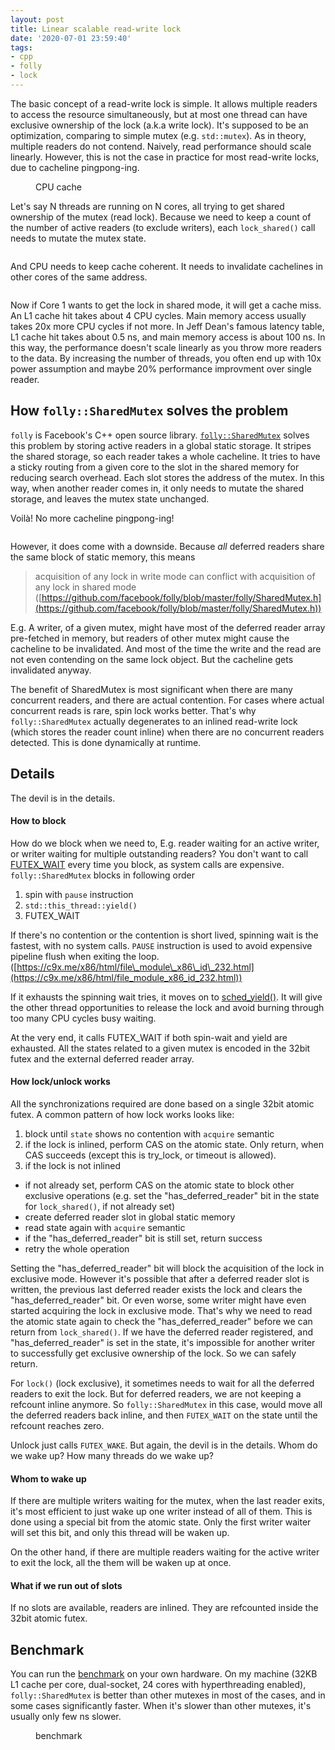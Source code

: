 ```yaml
---
layout: post
title: Linear scalable read-write lock
date: '2020-07-01 23:59:40'
tags:
- cpp
- folly
- lock
---
```


The basic concept of a read-write lock is simple. It allows multiple readers to access the resource simultaneously, but at most one thread can have exclusive ownership of the lock (a.k.a write lock). It's supposed to be an optimization, comparing to simple mutex (e.g. `std::mutex`). As in theory, multiple readers do not contend. Naively, read performance should scale linearly. However, this is not the case in practice for most read-write locks, due to cacheline pingpong-ing.

<!--kg-card-end: markdown--><figure class="kg-card kg-image-card kg-card-hascaption"><img src=" __GHOST_URL__ /content/images/2020/07/Screen-Shot-2020-07-01-at-2.21.45-PM.png" class="kg-image" alt loading="lazy"><figcaption>CPU cache</figcaption></figure><!--kg-card-begin: markdown-->

Let's say N threads are running on N cores, all trying to get shared ownership of the mutex (read lock). Because we need to keep a count of the number of active readers (to exclude writers), each `lock_shared()` call needs to mutate the mutex state.

<!--kg-card-end: markdown--><figure class="kg-card kg-image-card"><img src=" __GHOST_URL__ /content/images/2020/07/Screen-Shot-2020-07-01-at-2.27.11-PM.png" class="kg-image" alt loading="lazy"></figure>

And CPU needs to keep cache coherent. It needs to invalidate cachelines in other cores of the same address.

<figure class="kg-card kg-image-card"><img src=" __GHOST_URL__ /content/images/2020/07/Screen-Shot-2020-07-01-at-2.29.29-PM.png" class="kg-image" alt loading="lazy"></figure>

Now if Core 1 wants to get the lock in shared mode, it will get a cache miss. An L1 cache hit takes about 4 CPU cycles. Main memory access usually takes 20x more CPU cycles if not more. In Jeff Dean's famous latency table, L1 cache hit takes about 0.5 ns, and main memory access is about 100 ns. In this way, the performance doesn't scale linearly as you throw more readers to the data. By increasing the number of threads, you often end up with 10x power assumption and maybe 20% performance improvment over single reader.

<!--kg-card-begin: markdown-->
## How `folly::SharedMutex` solves the problem

`folly` is Facebook's C++ open source library. [`folly::SharedMutex`](https://github.com/facebook/folly/blob/master/folly/SharedMutex.h) solves this problem by storing active readers in a global static storage. It stripes the shared storage, so each reader takes a whole cacheline. It tries to have a sticky routing from a given core to the slot in the shared memory for reducing search overhead. Each slot stores the address of the mutex. In this way, when another reader comes in, it only needs to mutate the shared storage, and leaves the mutex state unchanged.

Voilà! No more cacheline pingpong-ing!

<!--kg-card-end: markdown--><figure class="kg-card kg-image-card"><img src=" __GHOST_URL__ /content/images/2020/07/Screen-Shot-2020-07-01-at-2.47.35-PM.png" class="kg-image" alt loading="lazy"></figure><!--kg-card-begin: markdown-->

However, it does come with a downside. Because _all_ deferred readers share the same block of static memory, this means

> acquisition of any lock in write mode can conflict with acquisition of any lock in shared mode  
> ([https://github.com/facebook/folly/blob/master/folly/SharedMutex.h](https://github.com/facebook/folly/blob/master/folly/SharedMutex.h))

E.g. A writer, of a given mutex, might have most of the deferred reader array pre-fetched in memory, but readers of other mutex might cause the cacheline to be invalidated. And most of the time the write and the read are not even contending on the same lock object. But the cacheline gets invalidated anyway.

The benefit of SharedMutex is most significant when there are many concurrent readers, and there are actual contention. For cases where actual concurrent reads is rare, spin lock works better. That's why `folly::SharedMutex` actually degenerates to an inlined read-write lock (which stores the reader count inline) when there are no concurrent readers detected. This is done dynamically at runtime.

## Details

The devil is in the details.

#### How to block

How do we block when we need to, E.g. reader waiting for an active writer, or writer waiting for multiple outstanding readers? You don't want to call [FUTEX\_WAIT](https://man7.org/linux/man-pages/man2/futex.2.html) every time you block, as system calls are expensive. `folly::SharedMutex` blocks in following order

1. spin with `pause` instruction
2. `std::this_thread::yield()`
3. FUTEX\_WAIT

If there's no contention or the contention is short lived, spinning wait is the fastest, with no system calls. `PAUSE` instruction is used to avoid expensive pipeline flush when exiting the loop. ([https://c9x.me/x86/html/file\_module\_x86\_id\_232.html](https://c9x.me/x86/html/file_module_x86_id_232.html))

If it exhausts the spinning wait tries, it moves on to [sched\_yield()](https://linux.die.net/man/2/sched_yield). It will give the other thread opportunities to release the lock and avoid burning through too many CPU cycles busy waiting.

At the very end, it calls FUTEX\_WAIT if both spin-wait and yield are exhausted. All the states related to a given mutex is encoded in the 32bit futex and the external deferred reader array.

#### How lock/unlock works

All the synchronizations required are done based on a single 32bit atomic futex. A common pattern of how lock works looks like:

1. block until `state` shows no contention with `acquire` semantic
2. if the lock is inlined, perform CAS on the atomic state. Only return, when CAS succeeds (except this is try\_lock, or timeout is allowed).
3. if the lock is not inlined
  - if not already set, perform CAS on the atomic state to block other exclusive operations (e.g. set the "has\_deferred\_reader" bit in the state for `lock_shared()`, if not already set)
  - create deferred reader slot in global static memory
  - read state again with `acquire` semantic
  - if the "has\_deferred\_reader" bit is still set, return success
  - retry the whole operation

Setting the "has\_deferred\_reader" bit will block the acquisition of the lock in exclusive mode. However it's possible that after a deferred reader slot is written, the previous last deferred reader exists the lock and clears the "has\_deferred\_reader" bit. Or even worse, some writer might have even started acquiring the lock in exclusive mode. That's why we need to read the atomic state again to check the "has\_deferred\_reader" before we can return from `lock_shared()`. If we have the deferred reader registered, and "has\_deferred\_reader" is set in the state, it's impossible for another writer to successfully get exclusive ownership of the lock. So we can safely return.

For `lock()` (lock exclusive), it sometimes needs to wait for all the deferred readers to exit the lock. But for deferred readers, we are not keeping a refcount inline anymore. So `folly::SharedMutex` in this case, would move all the deferred readers back inline, and then `FUTEX_WAIT` on the state until the refcount reaches zero.

Unlock just calls `FUTEX_WAKE`. But again, the devil is in the details. Whom do we wake up? How many threads do we wake up?

#### Whom to wake up

If there are multiple writers waiting for the mutex, when the last reader exits, it's most efficient to just wake up one writer instead of all of them. This is done using a special bit from the atomic state. Only the first writer waiter will set this bit, and only this thread will be waken up.

On the other hand, if there are multiple readers waiting for the active writer to exit the lock, all the them will be waken up at once.

#### What if we run out of slots

If no slots are available, readers are inlined. They are refcounted inside the 32bit atomic futex.

## Benchmark

You can run the [benchmark](https://github.com/facebook/folly/blob/master/folly/test/SharedMutexTest.cpp) on your own hardware. On my machine (32KB L1 cache per core, dual-socket, 24 cores with hyperthreading enabled), `folly::SharedMutex` is better than other mutexes in most of the cases, and in some cases significantly faster. When it's slower than other mutexes, it's usually only few ns slower.

<!--kg-card-end: markdown--><figure class="kg-card kg-image-card kg-card-hascaption"><img src=" __GHOST_URL__ /content/images/2020/07/Screen-Shot-2020-07-01-at-4.57.26-PM.png" class="kg-image" alt loading="lazy"><figcaption>benchmark</figcaption></figure>